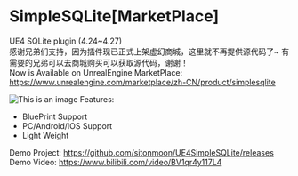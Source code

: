 # SimpleSQLite[MarketPlace] 
UE4 SQLite plugin  (4.24~4.27)  <br> 感谢兄弟们支持，因为插件现已正式上架虚幻商城，这里就不再提供源代码了~ 有需要的兄弟可以去商城购买可以获取源代码，谢谢！<br> Now is Available on UnrealEngine MarketPlace: <br> https://www.unrealengine.com/marketplace/zh-CN/product/simplesqlite <br>

![This is an image](https://github.com/sitonmoon/UE4SimpleSQLite/blob/main/Demo1.png)
Features:
- BluePrint Support
- PC/Android/IOS Support
- Light Weight

Demo Project: https://github.com/sitonmoon/UE4SimpleSQLite/releases <br>
Demo Video: https://www.bilibili.com/video/BV1qr4y117L4
